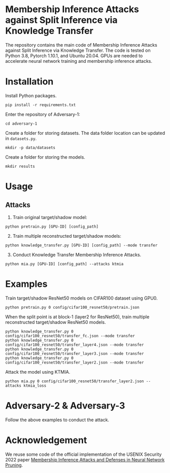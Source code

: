 [comment]: <> (# mia_against_cis)
# Membership Inference Attacks against Split Inference via Knowledge Transfer

The repository contains the main code of Membership Inference Attacks against Split Inference via Knowledge Transfer. 
The code is tested on Python 3.8, Pytorch 1.10.1, and Ubuntu 20.04. 
GPUs are needed to accelerate neural network training and membership inference attacks.

# Installation
Install Python packages.
```
pip install -r requirements.txt
```
Enter the repository of Adversary-1:

```
cd adversary-1
```

Create a folder for storing datasets. The data folder location can be updated in `datasets.py`.

```
mkdir -p data/datasets
```
Create a folder for storing the models.
```
mkdir results
```

# Usage

## Attacks
1. Train original target/shadow model:
```
python pretrain.py [GPU-ID] [config_path] 
```
2. Train multiple reconstructed target/shadow models:
```
python knowledge_transfer.py [GPU-ID] [config_path] --mode transfer
```
3. Conduct Knowledge Transfer Membership Inference Attacks.
```
python mia.py [GPU-ID] [config_path] --attacks ktmia
```

# Examples
Train target/shadow ResNet50 models on CIFAR100 dataset using GPU0.
```
python pretrain.py 0 config/cifar100_resnet50/pretrain.json
```
When the split point is at block-1 (layer2 for ResNet50), train multiple reconstructed target/shadow ResNet50 models.
```
python knowledge_transfer.py 0 config/cifar100_resnet50/transfer_fc.json --mode transfer
python knowledge_transfer.py 0 config/cifar100_resnet50/transfer_layer4.json --mode transfer
python knowledge_transfer.py 0 config/cifar100_resnet50/transfer_layer3.json --mode transfer
python knowledge_transfer.py 0 config/cifar100_resnet50/transfer_layer2.json --mode transfer
```
Attack the model using KTMIA.
```
python mia.py 0 config/cifar100_resnet50/transfer_layer2.json --attacks ktmia_loss
```

# Adversary-2 & Adversary-3
Follow the above examples to conduct the attack.

# Acknowledgement
We reuse some code of the official implementation of the USENIX Security 2022 paper [Membership Inference Attacks and Defenses in Neural Network Pruning](https://github.com/Machine-Learning-Security-Lab/mia_prune).